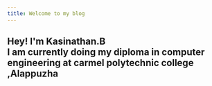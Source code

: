 ```yaml
---
title: Welcome to my blog
---
```


Hey! I'm Kasinathan.B <br>
I am currently doing my diploma in computer engineering at carmel polytechnic college ,Alappuzha
---
